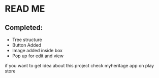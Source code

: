 # READ ME

## Completed:

- Tree structure
- Button Added
- Image added inside box
- Pop up for edit and view

if you want to get idea about this project check myheritage app on play store
